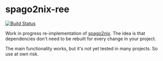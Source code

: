 # spago2nix-ree

[![Build Status](https://travis-ci.com/thought2/spago2nix-ree.svg?branch=master)](https://travis-ci.com/thought2/spago2nix-ree)

Work in progress re-implementation of [spago2nix](https://github.com/justinwoo/spago2nix).
The idea is that dependencies don't need to be rebuilt for every change in your project.

The main functionality works, but it's not yet tested in many projects. So use at own risk.

